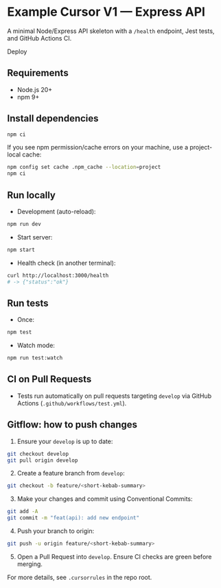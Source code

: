 # Example Cursor V1 — Express API

A minimal Node/Express API skeleton with a `/health` endpoint, Jest tests, and GitHub Actions CI.


Deploy

## Requirements
- Node.js 20+
- npm 9+

## Install dependencies
```bash
npm ci
```

If you see npm permission/cache errors on your machine, use a project-local cache:
```bash
npm config set cache .npm_cache --location=project
npm ci
```

## Run locally
- Development (auto-reload):
```bash
npm run dev
```
- Start server:
```bash
npm start
```
- Health check (in another terminal):
```bash
curl http://localhost:3000/health
# -> {"status":"ok"}
```

## Run tests
- Once:
```bash
npm test
```
- Watch mode:
```bash
npm run test:watch
```

## CI on Pull Requests
- Tests run automatically on pull requests targeting `develop` via GitHub Actions (`.github/workflows/test.yml`).

## Gitflow: how to push changes
1. Ensure your `develop` is up to date:
```bash
git checkout develop
git pull origin develop
```
2. Create a feature branch from `develop`:
```bash
git checkout -b feature/<short-kebab-summary>
```
3. Make your changes and commit using Conventional Commits:
```bash
git add -A
git commit -m "feat(api): add new endpoint"
```
4. Push your branch to origin:
```bash
git push -u origin feature/<short-kebab-summary>
```
5. Open a Pull Request into `develop`. Ensure CI checks are green before merging.

For more details, see `.cursorrules` in the repo root.
